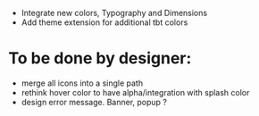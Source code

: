- Integrate new colors, Typography and Dimensions
- Add theme extension for additional tbt colors

# To be done by designer:
- merge all icons into a single path
- rethink hover color to have alpha/integration with splash color
- design error message. Banner, popup ?